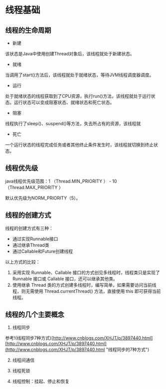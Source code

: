 # 线程基础 #
## 线程的生命周期
 * 新建

该状态是Java中使用创建Thread对象后，该线程就处于新建状态。

 * 就绪

当调用了start()方法后，该线程就处于就绪状态，等待JVM线程调度器调度。

 * 运行

处于就绪状态的线程获取到了CPU资源，执行run()方法，该线程就处于运行状态。运行状态可以变成阻塞状态、就绪状态和死亡状态。

 * 阻塞

线程执行了sleep()、suspend()等方法，失去所占有的资源，该线程就

 * 死亡

 一个运行状态的线程完成任务或者其他终止条件发生时，该线程就切换到终止状态。

## 线程优先级
java线程优先级范围：1 （Thread.MIN_PRIORITY ） - 10 （Thread.MAX_PRIORITY ）

默认优先级为NORM_PRIORITY（5）。

## 线程的创建方式
线程的创建方式有三种：
 * 通过实现Runnable接口
 * 通过继承Thread类
 * 通过Callable和Future创建线程

以上方式的比较：
1. 采用实现 Runnable、Callable 接口的方式创见多线程时，线程类只是实现了 Runnable 接口或 Callable 接口，还可以继承其他类。
2. 使用继承 Thread 类的方式创建多线程时，编写简单，如果需要访问当前线程，则无需使用 Thread.currentThread() 方法，直接使用 this 即可获得当前线程。

## 线程的几个主要概念
1. 线程同步

参考!(线程同步7种方式)[http://www.cnblogs.com/XHJT/p/3897440.html][http://www.cnblogs.com/XHJT/p/3897440.html](http://www.cnblogs.com/XHJT/p/3897440.html "线程同步的7种方式")

2. 线程间通信


3. 线程死锁


4. 线程控制：挂起、停止和恢复
